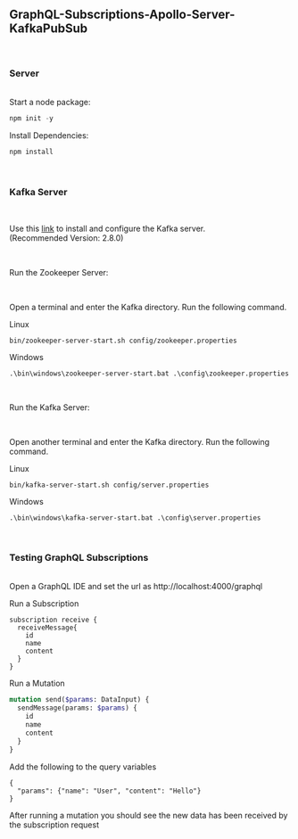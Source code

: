 ## GraphQL-Subscriptions-Apollo-Server-KafkaPubSub

</br>

### Server
</br>
Start a node package: 

```javascript
npm init -y
```

Install Dependencies:

```javascript
npm install
```

</br>

### Kafka Server

</br>

Use this [link](https://kafka.apache.org/) to install and configure the Kafka server.</br>
(Recommended Version: 2.8.0)

</br>

Run the Zookeeper Server:

</br>

Open a terminal and enter the Kafka directory. 
Run the following command.

Linux
```
bin/zookeeper-server-start.sh config/zookeeper.properties
```

Windows
```
.\bin\windows\zookeeper-server-start.bat .\config\zookeeper.properties
```
</br>


Run the Kafka Server:

</br>

Open another terminal and enter the Kafka directory.
Run the following command.

Linux
```
bin/kafka-server-start.sh config/server.properties
```

Windows
```
.\bin\windows\kafka-server-start.bat .\config\server.properties
```

</br>

### Testing GraphQL Subscriptions

</br>
Open a GraphQL IDE and set the url as http://localhost:4000/graphql

</br>

Run a Subscription

```
subscription receive {
  receiveMessage{
    id
    name
    content
  }
}
```


Run a Mutation
</br>

```graphql
mutation send($params: DataInput) {
  sendMessage(params: $params) {
    id
    name
    content
  }
}
```
Add the following to the query variables

```
{
  "params": {"name": "User", "content": "Hello"}
}
```

After running a mutation you should see the new data has been received by the subscription request 